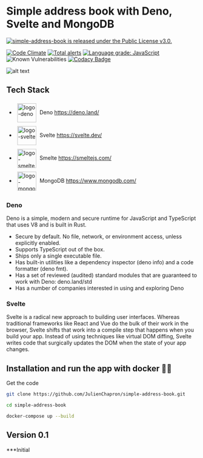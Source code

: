 # Simple address book with Deno, Svelte and MongoDB
<a href="https://github.com/JulienChapron/simple-address-book/main/LICENSE">
 <img src="https://img.shields.io/badge/License-GPLv3-blue.svg" alt="simple-address-book is released under the Public License v3.0." />
</a>

[![Code Climate](https://codeclimate.com/github/JulienChapron/simple-address-book/badges/gpa.svg)](https://codeclimate.com/github/JulienChapron/simple-address-book)
[![Total alerts](https://img.shields.io/lgtm/alerts/g/JulienChapron/simple-address-book.svg?logo=lgtm&logoWidth=18)](https://lgtm.com/projects/g/JulienChapron/simple-address-book/alerts/)
[![Language grade: JavaScript](https://img.shields.io/lgtm/grade/javascript/g/JulienChapron/simple-address-book.svg?logo=lgtm&logoWidth=18)](https://lgtm.com/projects/g/JulienChapron/simple-address-book/context:javascript)
![Known Vulnerabilities](https://snyk.io/test/github/JulienChapron/simple-address-book/badge.svg)
[![Codacy Badge](https://app.codacy.com/project/badge/Grade/7a0affbbbb58400f8fc2a77f7429006a)](https://www.codacy.com/gh/JulienChapron/simple-address-book/dashboard?utm_source=github.com&amp;utm_medium=referral&amp;utm_content=JulienChapron/simple-address-book&amp;utm_campaign=Badge_Grade)

![alt text](https://raw.githubusercontent.com/JulienChapron/simple-address-book/master/images/app.gif)

## Tech Stack

*   <img src="https://deno.land/logo.svg" alt="logo-deno" style="margin:5px;vertical-align:middle" height="50"/> Deno <https://deno.land/>
*   <img src="https://pbs.twimg.com/profile_images/1121395911849062400/7exmJEg4.png" style="margin:5px;vertical-align:middle" alt="logo-svelte" height="50"/> Svelte <https://svelte.dev/>
*   <img src="https://smeltejs.com/logo.svg" style="margin:5px;vertical-align:middle" alt="logo-smelte" height="50"/> Smelte <https://smeltejs.com/>
*   <img src="https://www.universitylib.com/wp-content/uploads/2020/11/Mongo-db-logo.png" style="margin:5px;vertical-align:middle" alt="logo-mongoDB" height="50"/> MongoDB <https://www.mongodb.com/>

### Deno

Deno is a simple, modern and secure runtime for JavaScript and TypeScript that uses V8 and is built in Rust.
*   Secure by default. No file, network, or environment access, unless explicitly enabled.
*   Supports TypeScript out of the box.
*   Ships only a single executable file.
*   Has built-in utilities like a dependency inspector (deno info) and a code formatter (deno fmt).
*   Has a set of reviewed (audited) standard modules that are guaranteed to work with Deno: deno.land/std
*   Has a number of companies interested in using and exploring Deno

### Svelte

Svelte is a radical new approach to building user interfaces. Whereas traditional frameworks like React and Vue do the bulk of their work in the browser, Svelte shifts that work into a compile step that happens when you build your app.
Instead of using techniques like virtual DOM diffing, Svelte writes code that surgically updates the DOM when the state of your app changes.


## Installation and run the app with docker 🚀🚀

Get the code

```bash
git clone https://github.com/JulienChapron/simple-address-book.git
```
```bash
cd simple-address-book 
```

```bash
docker-compose up --build 
```

## Version 0.1

***Initial
